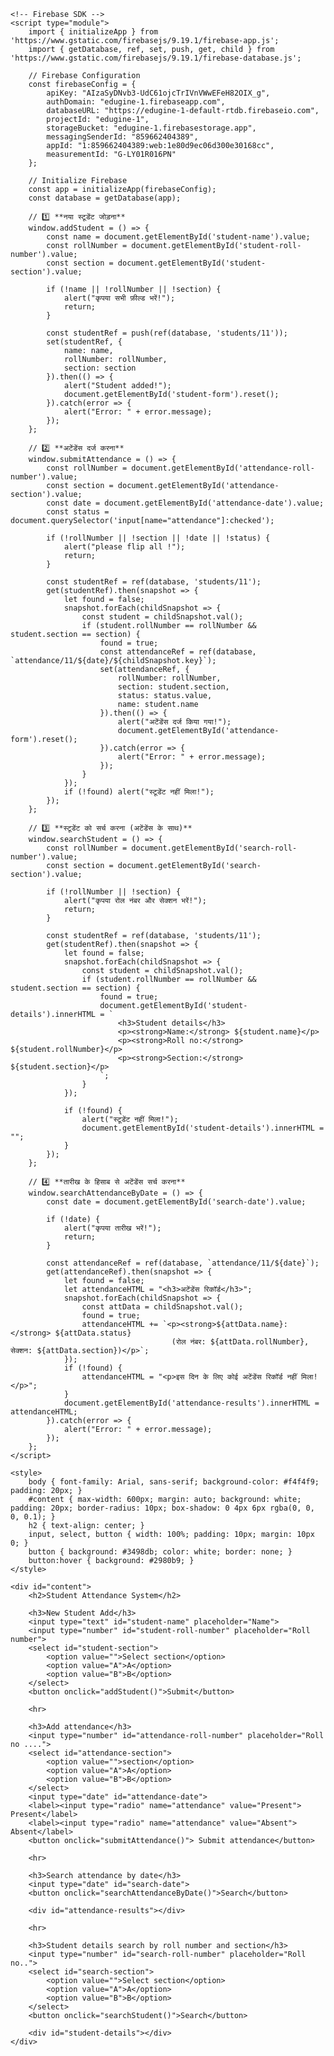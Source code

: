 <!DOCTYPE html>
<html lang="en">
<head>
    <meta charset="UTF-8">
    <meta name="viewport" content="width=device-width, initial-scale=1.0">
    <title>Student Attendance System</title>

    <!-- Firebase SDK -->
    <script type="module">
        import { initializeApp } from 'https://www.gstatic.com/firebasejs/9.19.1/firebase-app.js';
        import { getDatabase, ref, set, push, get, child } from 'https://www.gstatic.com/firebasejs/9.19.1/firebase-database.js';

        // Firebase Configuration
        const firebaseConfig = {
            apiKey: "AIzaSyDNvb3-UdC61ojcTrIVnVWwEFeH82OIX_g",
            authDomain: "edugine-1.firebaseapp.com",
            databaseURL: "https://edugine-1-default-rtdb.firebaseio.com",
            projectId: "edugine-1",
            storageBucket: "edugine-1.firebasestorage.app",
            messagingSenderId: "859662404389",
            appId: "1:859662404389:web:1e80d9ec06d300e30168cc",
            measurementId: "G-LY01R016PN"
        };

        // Initialize Firebase
        const app = initializeApp(firebaseConfig);
        const database = getDatabase(app);

        // 1️⃣ **नया स्टूडेंट जोड़ना**
        window.addStudent = () => {
            const name = document.getElementById('student-name').value;
            const rollNumber = document.getElementById('student-roll-number').value;
            const section = document.getElementById('student-section').value;

            if (!name || !rollNumber || !section) {
                alert("कृपया सभी फ़ील्ड भरें!");
                return;
            }

            const studentRef = push(ref(database, 'students/11'));
            set(studentRef, {
                name: name,
                rollNumber: rollNumber,
                section: section
            }).then(() => {
                alert("Student added!");
                document.getElementById('student-form').reset();
            }).catch(error => {
                alert("Error: " + error.message);
            });
        };

        // 2️⃣ **अटेंडेंस दर्ज करना**
        window.submitAttendance = () => {
            const rollNumber = document.getElementById('attendance-roll-number').value;
            const section = document.getElementById('attendance-section').value;
            const date = document.getElementById('attendance-date').value;
            const status = document.querySelector('input[name="attendance"]:checked');

            if (!rollNumber || !section || !date || !status) {
                alert("please flip all !");
                return;
            }

            const studentRef = ref(database, 'students/11');
            get(studentRef).then(snapshot => {
                let found = false;
                snapshot.forEach(childSnapshot => {
                    const student = childSnapshot.val();
                    if (student.rollNumber == rollNumber && student.section == section) {
                        found = true;
                        const attendanceRef = ref(database, `attendance/11/${date}/${childSnapshot.key}`);
                        set(attendanceRef, {
                            rollNumber: rollNumber,
                            section: student.section,
                            status: status.value,
                            name: student.name
                        }).then(() => {
                            alert("अटेंडेंस दर्ज किया गया!");
                            document.getElementById('attendance-form').reset();
                        }).catch(error => {
                            alert("Error: " + error.message);
                        });
                    }
                });
                if (!found) alert("स्टूडेंट नहीं मिला!");
            });
        };

        // 3️⃣ **स्टूडेंट को सर्च करना (अटेंडेंस के साथ)**
        window.searchStudent = () => {
            const rollNumber = document.getElementById('search-roll-number').value;
            const section = document.getElementById('search-section').value;

            if (!rollNumber || !section) {
                alert("कृपया रोल नंबर और सेक्शन भरें!");
                return;
            }

            const studentRef = ref(database, 'students/11');
            get(studentRef).then(snapshot => {
                let found = false;
                snapshot.forEach(childSnapshot => {
                    const student = childSnapshot.val();
                    if (student.rollNumber == rollNumber && student.section == section) {
                        found = true;
                        document.getElementById('student-details').innerHTML = `
                            <h3>Student details</h3>
                            <p><strong>Name:</strong> ${student.name}</p>
                            <p><strong>Roll no:</strong> ${student.rollNumber}</p>
                            <p><strong>Section:</strong> ${student.section}</p>
                        `;
                    }
                });

                if (!found) {
                    alert("स्टूडेंट नहीं मिला!");
                    document.getElementById('student-details').innerHTML = "";
                }
            });
        };

        // 4️⃣ **तारीख के हिसाब से अटेंडेंस सर्च करना**
        window.searchAttendanceByDate = () => {
            const date = document.getElementById('search-date').value;

            if (!date) {
                alert("कृपया तारीख भरें!");
                return;
            }

            const attendanceRef = ref(database, `attendance/11/${date}`);
            get(attendanceRef).then(snapshot => {
                let found = false;
                let attendanceHTML = "<h3>अटेंडेंस रिकॉर्ड</h3>";
                snapshot.forEach(childSnapshot => {
                    const attData = childSnapshot.val();
                    found = true;
                    attendanceHTML += `<p><strong>${attData.name}:</strong> ${attData.status} 
                                        (रोल नंबर: ${attData.rollNumber}, सेक्शन: ${attData.section})</p>`;
                });
                if (!found) {
                    attendanceHTML = "<p>इस दिन के लिए कोई अटेंडेंस रिकॉर्ड नहीं मिला!</p>";
                }
                document.getElementById('attendance-results').innerHTML = attendanceHTML;
            }).catch(error => {
                alert("Error: " + error.message);
            });
        };
    </script>

    <style>
        body { font-family: Arial, sans-serif; background-color: #f4f4f9; padding: 20px; }
        #content { max-width: 600px; margin: auto; background: white; padding: 20px; border-radius: 10px; box-shadow: 0 4px 6px rgba(0, 0, 0, 0.1); }
        h2 { text-align: center; }
        input, select, button { width: 100%; padding: 10px; margin: 10px 0; }
        button { background: #3498db; color: white; border: none; }
        button:hover { background: #2980b9; }
    </style>
</head>
<body>

    <div id="content">
        <h2>Student Attendance System</h2>

        <h3>New Student Add</h3>
        <input type="text" id="student-name" placeholder="Name">
        <input type="number" id="student-roll-number" placeholder="Roll number">
        <select id="student-section">
            <option value="">Select section</option>
            <option value="A">A</option>
            <option value="B">B</option>
        </select>
        <button onclick="addStudent()">Submit</button>

        <hr>

        <h3>Add attendance</h3>
        <input type="number" id="attendance-roll-number" placeholder="Roll no ....">
        <select id="attendance-section">
            <option value="">section</option>
            <option value="A">A</option>
            <option value="B">B</option>
        </select>
        <input type="date" id="attendance-date">
        <label><input type="radio" name="attendance" value="Present"> Present</label>
        <label><input type="radio" name="attendance" value="Absent"> Absent</label>
        <button onclick="submitAttendance()"> Submit attendance</button>

        <hr>

        <h3>Search attendance by date</h3>
        <input type="date" id="search-date">
        <button onclick="searchAttendanceByDate()">Search</button>

        <div id="attendance-results"></div>

        <hr>

        <h3>Student details search by roll number and section</h3>
        <input type="number" id="search-roll-number" placeholder="Roll no..">
        <select id="search-section">
            <option value="">Select section</option>
            <option value="A">A</option>
            <option value="B">B</option>
        </select>
        <button onclick="searchStudent()">Search</button>

        <div id="student-details"></div>
    </div>

</body>
</html>
